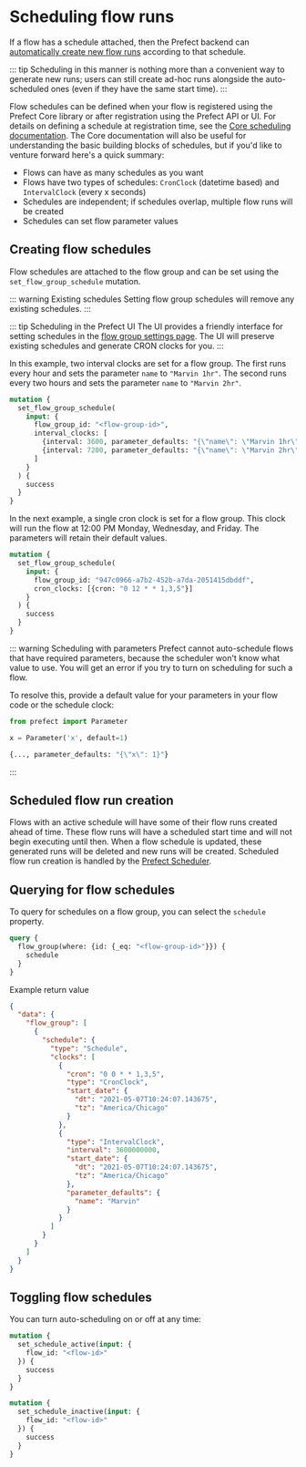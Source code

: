 # Scheduling flow runs

If a flow has a schedule attached, then the Prefect backend can [automatically create new flow runs](#scheduled-flow-run-creation) according to that schedule.

::: tip
Scheduling in this manner is nothing more than a convenient way to generate new runs; users can still create ad-hoc runs alongside the auto-scheduled ones (even if they have the same start time).
:::

Flow schedules can be defined when your flow is registered using the Prefect Core library or after registration using the Prefect API or UI. For details on defining a schedule at registration time, see the [Core scheduling documentation](/core/concepts/schedules.md). The Core documentation will also be useful for understanding the basic building blocks of schedules, but if you'd like to venture forward here's a quick summary:

- Flows can have as many schedules as you want
- Flows have two types of schedules: `CronClock` (datetime based) and `IntervalClock` (every x seconds)
- Schedules are independent; if schedules overlap, multiple flow runs will be created
- Schedules can set flow parameter values

## Creating flow schedules <Badge text="GQL" />

Flow schedules are attached to the flow group and can be set using the `set_flow_group_schedule` mutation.

::: warning Existing schedules
Setting flow group schedules will remove any existing schedules.
:::

::: tip Scheduling in the Prefect UI
The UI provides a friendly interface for setting schedules in the [flow group settings page](/orchestration/ui/flow.md#settings).
The UI will preserve existing schedules and generate CRON clocks for you.
:::

In this example, two interval clocks are set for a flow group. The first runs every hour and sets the parameter `name` to `"Marvin 1hr"`. The second runs every two hours and sets the parameter `name` to `"Marvin 2hr"`.

```graphql
mutation {
  set_flow_group_schedule(
    input: {
      flow_group_id: "<flow-group-id>", 
      interval_clocks: [
        {interval: 3600, parameter_defaults: "{\"name\": \"Marvin 1hr\"}"}
        {interval: 7200, parameter_defaults: "{\"name\": \"Marvin 2hr\"}"}
      ]
    }
  ) {
    success
  }
}
```

In the next example, a single cron clock is set for a flow group. This clock will run the flow at 12:00 PM Monday, Wednesday, and Friday. The parameters will retain their default values.

```graphql
mutation {
  set_flow_group_schedule(
    input: {
      flow_group_id: "947c0966-a7b2-452b-a7da-2051415dbddf", 
      cron_clocks: [{cron: "0 12 * * 1,3,5"}]
    }
  ) {
    success
  }
}
```

::: warning Scheduling with parameters
Prefect cannot auto-schedule flows that have required parameters, because the scheduler won't know what value to use. You will get an error if you try to turn on scheduling for such a flow.

To resolve this, provide a default value for your parameters in your flow code or the schedule clock:

```python
from prefect import Parameter

x = Parameter('x', default=1)
```

```graphql
{..., parameter_defaults: "{\"x\": 1}"}
```
:::

## Scheduled flow run creation

Flows with an active schedule will have some of their flow runs created ahead of time. These flow runs will have a scheduled start time and will not begin executing until then. When a flow schedule is updated, these generated runs will be deleted and new runs will be created. Scheduled flow run creation is handled by the [Prefect Scheduler](/orchestration/concepts/services.md#scheduler).


## Querying for flow schedules <Badge text="GQL" />

To query for schedules on a flow group, you can select the `schedule` property.

```graphql
query {
  flow_group(where: {id: {_eq: "<flow-group-id>"}}) {
    schedule
  }
}
```

Example return value

```json
{
  "data": {
    "flow_group": [
      {
        "schedule": {
          "type": "Schedule",
          "clocks": [
            {
              "cron": "0 0 * * 1,3,5",
              "type": "CronClock",
              "start_date": {
                "dt": "2021-05-07T10:24:07.143675",
                "tz": "America/Chicago"
              }
            },
            {
              "type": "IntervalClock",
              "interval": 3600000000,
              "start_date": {
                "dt": "2021-05-07T10:24:07.143675",
                "tz": "America/Chicago"
              },
              "parameter_defaults": {
                "name": "Marvin"
              }
            }
          ]
        }
      }
    ]
  }
}
```

## Toggling flow schedules <Badge text="GQL"/>

You can turn auto-scheduling on or off at any time:

```graphql
mutation {
  set_schedule_active(input: {
    flow_id: "<flow-id>"
  }) {
    success
  }
}
```

```graphql
mutation {
  set_schedule_inactive(input: {
    flow_id: "<flow-id>"
  }) {
    success
  }
}
```
